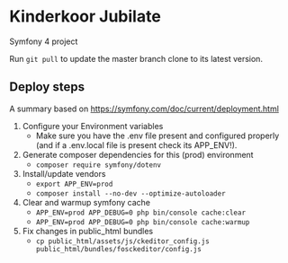# Kinderkoor Jubilate

Symfony 4 project

Run `git pull` to update the master branch clone to its latest version.

## Deploy steps

A summary based on https://symfony.com/doc/current/deployment.html

1. Configure your Environment variables
   * Make sure you have the .env file present and configured properly (and if a .env.local file is present check its APP_ENV!).
1. Generate composer dependencies for this (prod) environment
   * `composer require symfony/dotenv`
1. Install/update vendors
   * `export APP_ENV=prod`
   * `composer install --no-dev --optimize-autoloader`
1. Clear and warmup symfony cache
   * `APP_ENV=prod APP_DEBUG=0 php bin/console cache:clear`
   * `APP_ENV=prod APP_DEBUG=0 php bin/console cache:warmup`
1. Fix changes in public_html bundles
   * `cp public_html/assets/js/ckeditor_config.js public_html/bundles/fosckeditor/config.js`
